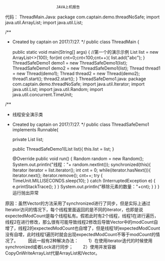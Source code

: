                            JAVA上机报告
代码：
ThreadMain.Java:
package com.captain.demo.threadNoSafe;
import java.util.ArrayList;
import java.util.List;

/**
 * Created by captain on 2017/7/27.
 */
public class ThreadMain {

    public static void main(String[] args) {
        //第一个的演示示例
        List<String> list = new ArrayList<>(100);
        for(int cnt=0;cnt<100;cnt++){
            list.add("abc");
        }
        ThreadSafeDemo1 demo1 = new ThreadSafeDemo1(list);
        ThreadSafeDemo1 demo2 = new ThreadSafeDemo1(list);
        Thread thread1 = new Thread(demo1);
        Thread thread2 = new Thread(demo2);
        thread1.start();
        thread2.start();
}
ThreadSafeDemo1.java:
package com.captain.demo.threadNoSafe;
import java.util.Iterator;
import java.util.List;
import java.util.Random;
import java.util.concurrent.TimeUnit;

/**
 * 线程安全演示类
 * Created by captain on 2017/7/27.
 */
public class ThreadSafeDemo1 implements Runnable{

    private List<String> list;

    public ThreadSafeDemo1(List<String> list){
        this.list = list;
    }

    @Override
    public void run() {
        Random random = new Random();
        System.out.println("线程："+ random.nextInt());
        synchronized(this){
            Iterator<String> iterator = list.iterator();
            int cnt = 0;
            while(iterator.hasNext()){
                iterator.next();
                iterator.remove();
                cnt++;
                try {
                    TimeUnit.MILLISECONDS.sleep(10);
                } catch (InterruptedException e) {
                    e.printStackTrace();
                }
            }
            System.out.println("移除元素的数量："+cnt);
        }
    }
}
运行抛出异常
 
原因：虽然Vector的方法采用了synchronized进行了同步，但是实际上通过Iterator访问的情况下，每个线程里面返回的是不同的iterator，也即是说expectedModCount是每个线程私有。假若此时有2个线程，线程1在进行遍历，线程2在进行修改，那么很有可能导致线程2修改后导致Vector中的modCount自增了，线程2的expectedModCount也自增了，但是线程1的expectedModCount没有自增，此时线程1遍历时就会出现expectedModCount不等于modCount的情况了。
　　因此一般有2种解决办法：
　　1）在使用iterator迭代的时候使用synchronized或者Lock进行同步；
　　2）使用并发容器CopyOnWriteArrayList代替ArrayList和Vector。

